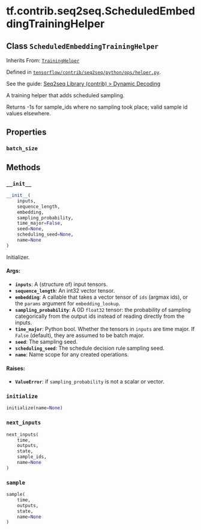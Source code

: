 <div itemscope itemtype="http://developers.google.com/ReferenceObject">
<meta itemprop="name" content="tf.contrib.seq2seq.ScheduledEmbeddingTrainingHelper" />
<meta itemprop="property" content="batch_size"/>
<meta itemprop="property" content="__init__"/>
<meta itemprop="property" content="initialize"/>
<meta itemprop="property" content="next_inputs"/>
<meta itemprop="property" content="sample"/>
</div>

# tf.contrib.seq2seq.ScheduledEmbeddingTrainingHelper

## Class `ScheduledEmbeddingTrainingHelper`

Inherits From: [`TrainingHelper`](../../../tf/contrib/seq2seq/TrainingHelper.md)



Defined in [`tensorflow/contrib/seq2seq/python/ops/helper.py`](https://www.tensorflow.org/code/tensorflow/contrib/seq2seq/python/ops/helper.py).

See the guide: [Seq2seq Library (contrib) > Dynamic Decoding](../../../../../api_guides/python/contrib.seq2seq.md#Dynamic_Decoding)

A training helper that adds scheduled sampling.

Returns -1s for sample_ids where no sampling took place; valid sample id
values elsewhere.

## Properties

<h3 id="batch_size"><code>batch_size</code></h3>





## Methods

<h3 id="__init__"><code>__init__</code></h3>

``` python
__init__(
    inputs,
    sequence_length,
    embedding,
    sampling_probability,
    time_major=False,
    seed=None,
    scheduling_seed=None,
    name=None
)
```

Initializer.

#### Args:

* <b>`inputs`</b>: A (structure of) input tensors.
* <b>`sequence_length`</b>: An int32 vector tensor.
* <b>`embedding`</b>: A callable that takes a vector tensor of `ids` (argmax ids),
    or the `params` argument for `embedding_lookup`.
* <b>`sampling_probability`</b>: A 0D `float32` tensor: the probability of sampling
    categorically from the output ids instead of reading directly from the
    inputs.
* <b>`time_major`</b>: Python bool.  Whether the tensors in `inputs` are time major.
    If `False` (default), they are assumed to be batch major.
* <b>`seed`</b>: The sampling seed.
* <b>`scheduling_seed`</b>: The schedule decision rule sampling seed.
* <b>`name`</b>: Name scope for any created operations.


#### Raises:

* <b>`ValueError`</b>: if `sampling_probability` is not a scalar or vector.

<h3 id="initialize"><code>initialize</code></h3>

``` python
initialize(name=None)
```



<h3 id="next_inputs"><code>next_inputs</code></h3>

``` python
next_inputs(
    time,
    outputs,
    state,
    sample_ids,
    name=None
)
```



<h3 id="sample"><code>sample</code></h3>

``` python
sample(
    time,
    outputs,
    state,
    name=None
)
```





